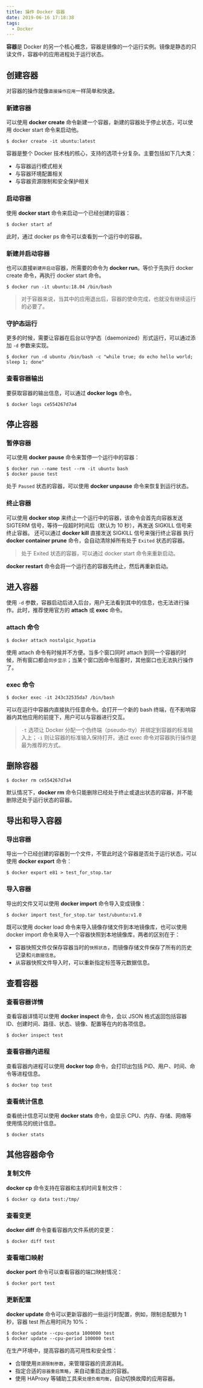 ```yaml
---
title: 操作 Docker 容器
date: 2019-06-16 17:18:38
tags:
  - Docker
---
```

**容器**是 Docker 的另一个核心概念，容器是镜像的一个运行实例。镜像是静态的只读文件，容器中的应用进程处于运行状态。
## 创建容器
对容器的操作就像`直接操作应用`一样简单和快速。
### 新建容器
可以使用 **docker create** 命令新建一个容器，新建的容器处于停止状态，可以使用 docker start 命令来启动他。
```
$ docker create -it ubuntu:latest
```
容器是整个 Docker 技术栈的核心，支持的选项十分复杂。主要包括如下几大类：
- 与容器运行模式相关
- 与容器环境配置相关
- 与容器资源限制和安全保护相关

<!--more-->
### 启动容器
使用 **docker start** 命令来启动一个已经创建的容器：
```
$ docker start af
```
此时，通过 docker ps 命令可以查看到一个运行中的容器。
### 新建并启动容器
也可以直接`新建并启动`容器，所需要的命令为 **docker run**。等价于先执行 docker create 命令，再执行 docker start 命令。
```
$ docker run -it ubuntu:18.04 /bin/bash
```
> 对于容器来说，当其中的应用退出后，容器的使命完成，也就没有继续运行的必要了。

### 守护态运行
更多的时候，需要让容器在后台以守护态（daemonized）形式运行，可以通过添加 `-d` 参数来实现。
```
$ docker run -d ubuntu /bin/bash -c "while true; do echo hello world; sleep 1; done"
```
### 查看容器输出
要获取容器的输出信息，可以通过 **docker logs** 命令。
```
$ docker logs ce554267d7a4
```
## 停止容器
### 暂停容器
可以使用 **docker pause** 命令来暂停一个运行中的容器：
```
$ docker run --name test --rm -it ubuntu bash
$ docker pause test
```
处于 `Paused` 状态的容器，可以使用 **docker unpause** 命令来恢复到运行状态。
### 终止容器
可以使用 **docker stop** 来终止一个运行中的容器，该命令会首先向容器发送 SIGTERM 信号，等待一段超时时间后（默认为 10 秒），再发送 SIGKILL 信号来终止容器。
还可以通过 **docker kill** 直接发送 SIGKILL 信号来强行终止容器
执行 **docker container prune** 命令，会自动清除掉所有处于 `Exited` 状态的容器。
> 处于 Exited 状态的容器，可以通过 docker start 命令来重新启动。

**docker restart** 命令会将一个运行态的容器先终止，然后再重新启动。
## 进入容器
使用 `-d` 参数，容器启动后进入后台，用户无法看到其中的信息，也无法进行操作。此时，推荐使用官方的 **attach** 或 **exec** 命令。
### attach 命令
```
$ docker attach nostalgic_hypatia
```
使用 attach 命令有时候并不方便。当多个窗口同时 attach 到同一个容器的时候，所有窗口都会`同步显示`；当某个窗口因命令阻塞时，其他窗口也无法执行操作了。
### exec 命令
```
$ docker exec -it 243c32535da7 /bin/bash
```
可以在运行中容器内直接执行任意命令。会打开一个新的 bash 终端，在不影响容器内其他应用的前提下，用户可以与容器进行交互。
> `-t` 选项让 Docker 分配一个伪终端（pseudo-tty）并绑定到容器的标准输入上；`-i` 则让容器的标准输入保持打开。通过 exec 命令对容器执行操作是最为推荐的方式。

## 删除容器
```
$ docker rm ce554267d7a4
```
默认情况下，**docker rm** 命令只能删除已经处于终止或退出状态的容器，并不能删除还处于运行状态的容器。
## 导出和导入容器
### 导出容器
导出一个已经创建的容器到一个文件，不管此时这个容器是否处于运行状态，可以使用 **docker export** 命令：
```
$ docker export e81 > test_for_stop.tar
```
### 导入容器
导出的文件又可以使用 **docker import** 命令导入变成镜像：
```
$ docker import test_for_stop.tar test/ubuntu:v1.0
```
既可以使用 docker load 命令来导入镜像存储文件到本地镜像库，也可以使用 docker import 命令来导入一个容器快照到本地镜像库，两者的区别在于：
- 容器快照文件仅保存容器当时的`快照状态`，而镜像存储文件保存了所有的历史记录和`元数据信息`。
- 从容器快照文件导入时，可以重新指定标签等元数据信息。

## 查看容器
### 查看容器详情
查看容器详情可以使用 **docker inspect** 命令，会以 JSON 格式返回包括容器 ID、创建时间、路径、状态、镜像、配置等在内的各项信息。
```
$ docker inspect test
```
### 查看容器内进程
查看容器内进程可以使用 **docker top** 命令，会打印出包括 PID、用户、时间、命令等进程信息。
```
$ docker top test
```
### 查看统计信息
查看统计信息可以使用 **docker stats** 命令，会显示 CPU、内存、存储、网络等使用情况的统计信息。
```
$ docker stats
```
## 其他容器命令
### 复制文件
**docker cp** 命令支持在容器和主机时间复制文件：
```
$ docker cp data test:/tmp/
```
### 查看变更
**docker diff** 命令查看容器内文件系统的变更：
```
$ docker diff test
```
### 查看端口映射
**docker port** 命令可以查看容器的端口映射情况：
```
$ docker port test
```
### 更新配置
**docker update** 命令可以更新容器的一些运行时配置，例如，限制总配额为 1 秒，容器 test 所占用时间为 10%：
```
$ docker update --cpu-quota 1000000 test
$ docker update --cpu-period 100000 test
```
在生产环境中，提高容器的高可用性和安全性：
- 合理使用`资源限制参数`，来管理容器的资源消耗。
- 指定合适的`容器重启策略`，来自动重启退出的容器。
- 使用 HAProxy 等辅助工具来`处理负载均衡`，自动切换故障的应用容器。
